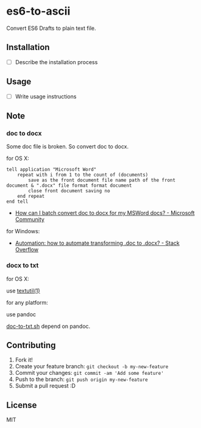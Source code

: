 # es6-to-ascii

Convert ES6 Drafts to plain text file.

## Installation

- [ ] Describe the installation process

## Usage

- [ ] Write usage instructions

## Note

### doc to docx

Some doc file is broken. So convert doc to docx.

for OS X:

```applescript
tell application "Microsoft Word"
	repeat with i from 1 to the count of (documents)
		save as the front document file name path of the front document & ".docx" file format format document
		close front document saving no
	end repeat
end tell
```

- [How can I batch convert doc to docx for my MSWord docs? - Microsoft Community](http://answers.microsoft.com/en-us/mac/forum/macoffice2008-macword/how-can-i-batch-convert-doc-to-docx-for-my-msword/d6f8a3ac-7641-403a-984c-6f89722dbc28 "How can I batch convert doc to docx for my MSWord docs? - Microsoft Community")

for Windows:

- [Automation: how to automate transforming .doc to .docx? - Stack Overflow](http://stackoverflow.com/questions/2405417/automation-how-to-automate-transforming-doc-to-docx "Automation: how to automate transforming .doc to .docx? - Stack Overflow")


### docx to txt

for OS X:

use [textutil(1)](https://developer.apple.com/library/mac/documentation/Darwin/Reference/ManPages/man1/textutil.1.html "textutil(1) Mac OS X Manual Page")

for any platform:

use pandoc

[doc-to-txt.sh](doc-to-txt.sh) depend on pandoc.


## Contributing

1. Fork it!
2. Create your feature branch: `git checkout -b my-new-feature`
3. Commit your changes: `git commit -am 'Add some feature'`
4. Push to the branch: `git push origin my-new-feature`
5. Submit a pull request :D

## License

MIT
